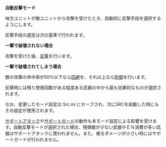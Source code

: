 **自動反撃モード**

味方ユニットが敵ユニットから攻撃を受けたとき、自動的に反撃手段を選択するようにします。

反撃手段の選定は次の基準で行われます。

**一撃で破壊されない場合**

攻撃を受けた後、[反撃](反撃)を行います。

**一撃で破壊されてしまう場合**

敵の攻撃の命中率が50%以下なら[回避](回避)を、それ以上なら[防御](防御)を行います。

反撃時には残り使用回数がある程度ある武器の中から最も効果的なものが選択されます。

なお、変更したモード設定は Src.ini にセーブされ、次にSRCを起動した時にもその設定が使用されます。

[サポートアタック](サポートアタック)や[サポートガード](サポートガード)の動作も本モード設定による影響を受けます。自動反撃モードが選択された場合、残弾数が少ない武器やＥＮ消費が多い武器はサポートアタックに使われません。また、被るダメージが小さい時にはサポートガードが行われません。
